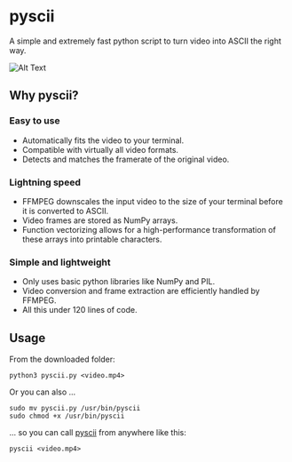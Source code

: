 # pyscii
A simple and extremely fast python script to turn video into ASCII the right way.

![Alt Text](https://i.imgur.com/G2uqxQo.png)

## Why pyscii?
### Easy to use
- Automatically fits the video to your terminal.
- Compatible with virtually all video formats.
- Detects and matches the framerate of the original video.

### Lightning speed
- FFMPEG downscales the input video to the size of your terminal before it is converted to ASCII.
- Video frames are stored as NumPy arrays.
- Function vectorizing allows for a high-performance transformation of these arrays into printable characters.

### Simple and lightweight
- Only uses basic python libraries like NumPy and PIL.
- Video conversion and frame extraction are efficiently handled by FFMPEG.
- All this under 120 lines of code.

## Usage
From the downloaded folder:
```
python3 pyscii.py <video.mp4>
```
Or you can also ...
```
sudo mv pyscii.py /usr/bin/pyscii
sudo chmod +x /usr/bin/pyscii
```
... so you can call [pyscii](https://github.com/Julynx/pyscii) from anywhere like this:
```
pyscii <video.mp4>
```
